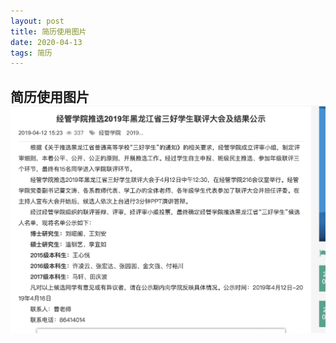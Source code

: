 ```yaml
---
layout: post
title: 简历使用图片
date: 2020-04-13
tags: 简历
---
```


## 简历使用图片![D910EB687FA44869015EED3082361F18](/images/cv/3hao.jpg)
